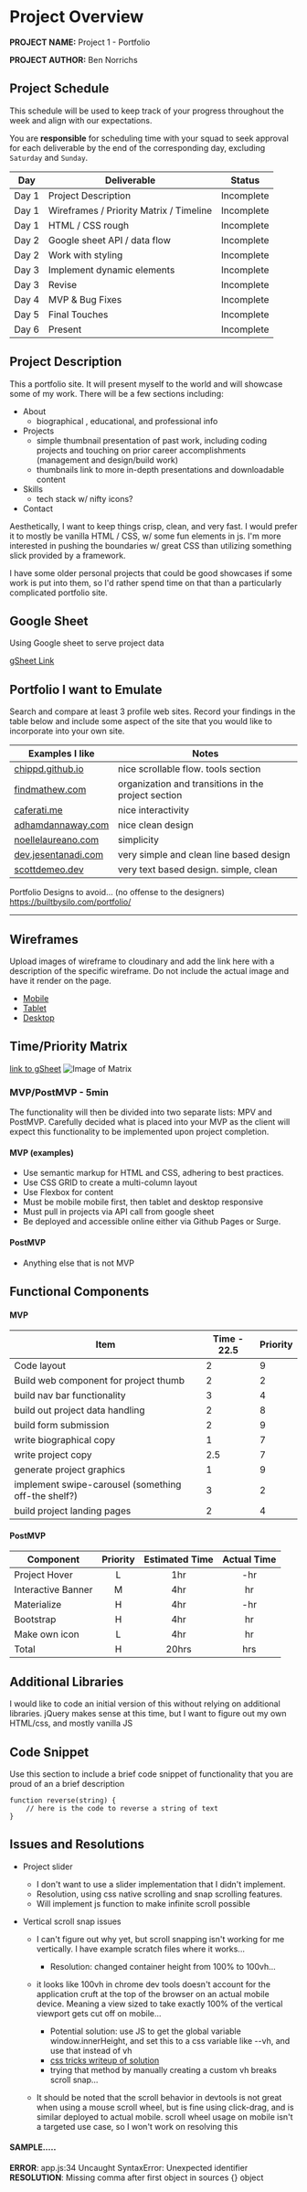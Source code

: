 # Project Overview

**PROJECT NAME:** Project 1 - Portfolio

**PROJECT AUTHOR:** Ben Norrichs

## Project Schedule

This schedule will be used to keep track of your progress throughout the week and align with our expectations.  

You are **responsible** for scheduling time with your squad to seek approval for each deliverable by the end of the corresponding day, excluding `Saturday` and `Sunday`.

|  Day | Deliverable | Status
|---|---| ---|
|Day 1| Project Description | Incomplete
|Day 1| Wireframes / Priority Matrix / Timeline | Incomplete
|Day 1| HTML / CSS rough | Incomplete
|Day 2| Google sheet API / data flow | Incomplete
|Day 2| Work with styling | Incomplete
|Day 3| Implement dynamic elements|Incomplete
|Day 3| Revise | Incomplete
|Day 4| MVP & Bug Fixes | Incomplete
|Day 5| Final Touches | Incomplete
|Day 6| Present | Incomplete


## Project Description 
This a portfolio site. It will present myself to the world and will showcase some of my work.  There will be a few sections including:
- About 
  - biographical , educational, and professional info
- Projects
  - simple thumbnail presentation of past work, including coding projects and touching on prior career accomplishments (management and design/build work)
  - thumbnails link to more in-depth presentations and downloadable content
- Skills
	- tech stack w/ nifty icons?
- Contact

Aesthetically, I want to keep things crisp, clean, and very fast.
I would prefer it to mostly be vanilla HTML / CSS,  w/ some fun elements in js.  I'm more interested in pushing the boundaries w/ great CSS than utilizing something slick provided by a framework.  

I have some older personal projects that could be good showcases if some work is put into them, so I'd rather spend time on that than a particularly complicated portfolio site.

## Google Sheet
Using Google sheet to serve project data

[gSheet Link](https://docs.google.com/spreadsheets/d/12QSq3K8sjpmME3fQOrl1ET2wad5jJ-gZFdQ8707MDew/edit?usp=sharing) 

## Portfolio I want to Emulate

Search and compare at least 3 profile web sites.  Record your findings in the table below and include some aspect of the site that you would like to incorporate into your own site.


Examples I like | Notes         |
|----------------------------|-----------------------|
|[chippd.github.io](https://chippd.github.io/)  | nice scrollable flow.  tools section          |
|[findmathew.com](http://findmatthew.com/)    | organization and transitions in the project section |
|[caferati.me](https://caferati.me/) | nice interactivity |
|[adhamdannaway.com](https://www.adhamdannaway.com/) | nice clean design |
|[noellelaureano.com](https://www.noellelaureano.com/#projects) |simplicity|
|[dev.jesentanadi.com](https://dev.jesentanadi.com/) | very simple and clean line based design|
|[scottdemeo.dev](https://scottdemeo.dev/)|very text based design.  simple, clean|

Portfolio Designs to avoid... (no offense to the designers)
https://builtbysilo.com/portfolio/

---

## Wireframes

Upload images of wireframe to cloudinary and add the link here with a description of the specific wireframe. Do not include the actual image and have it render on the page.  

- [Mobile](https://drive.google.com/file/d/1l2PsRfR_J_BxNDYHg4hvwoXwHR2-R8zJ/view?usp=sharing)
- [Tablet](https://drive.google.com/file/d/1YH2OgcOxvswRh_BPXCJnDVrJho0thrrB/view?usp=sharing)
- [Desktop](https://drive.google.com/file/d/1BWDiYQ4s1Z4ovXpjv7GiCR9CzRl0-j_e/view?usp=sharing)


## Time/Priority Matrix 

[link to gSheet](https://docs.google.com/spreadsheets/d/12QSq3K8sjpmME3fQOrl1ET2wad5jJ-gZFdQ8707MDew/edit#gid=1751921927)
![Image of Matrix](https://docs.google.com/spreadsheets/d/e/2PACX-1vTd_GjGcSuXeJZpy0v-4b6Ki8dp6rj5X8Z2bjot0U7sNsbgm1QNFqJb3HMZU44CeR3fwIeCZcP0634M/pubchart?oid=1015964824&format=image)


### MVP/PostMVP - 5min

The functionality will then be divided into two separate lists: MPV and PostMVP.  Carefully decided what is placed into your MVP as the client will expect this functionality to be implemented upon project completion.  

#### MVP (examples)

 - Use semantic markup for HTML and CSS, adhering to best practices.
 - Use CSS GRID to create a multi-column layout
 - Use Flexbox for content
 - Must be mobile mobile first, then tablet and desktop responsive
 - Must pull in projects via API call from google sheet
 - Be deployed and accessible online either via Github Pages or Surge.

#### PostMVP 

- Anything else that is not MVP

## Functional Components

#### MVP
|Item|Time - 22.5|Priority|
|-----|------|-----|
|Code layout|2|9|
|Build web component for project thumb|2|2|
|build nav bar functionality|3|4|
|build out project data handling|2|8|
|build form submission|2|9|
|write biographical copy|1|7|
|write project copy|2.5|7|
|generate project graphics|1|9|
|implement swipe-carousel (something off-the shelf?)|3|2|
|build project landing pages|2|4|

#### PostMVP
| Component | Priority | Estimated Time | Actual Time |
| --- | :---: |  :---: | :---: | 
| Project Hover | L | 1hr | -hr | hr |
| Interactive Banner | M | 4hr | hr |
| Materialize | H | 4hr | -hr | hr |
| Bootstrap | H | 4hr | hr |
| Make own icon | L | 4hr | hr |
| Total | H | 20hrs| hrs |

## Additional Libraries
 I would like to code an initial version of this without relying on additional libraries.
 jQuery makes sense at this time, but I want to figure out my own HTML/css, and mostly vanilla JS

## Code Snippet

Use this section to include a brief code snippet of functionality that you are proud of an a brief description  

```
function reverse(string) {
	// here is the code to reverse a string of text
}
```

## Issues and Resolutions
- Project slider
  - I don't want to use a slider implementation that I didn't implement.  
  - Resolution, using css native scrolling and snap scrolling features.
  - Will implement js function to make infinite scroll possible

- Vertical scroll snap issues
  - I can't figure out why yet, but scroll snapping isn't working for me vertically.  I have example scratch files where it works...
    - Resolution:  changed container height from 100% to 100vh...

  - it looks like 100vh in chrome dev tools doesn't account for the application cruft at the top of the browser on an actual mobile device.  Meaning a view sized to take exactly 100% of the vertical viewport gets cut off on mobile...
    - Potential solution: use JS to get the global variable window.innerHeight, and set this to a css variable like --vh, and use that instead of vh
    - [css tricks writeup of solution](https://css-tricks.com/the-trick-to-viewport-units-on-mobile/)
    - trying that method by manually creating a custom vh breaks scroll snap...
  - It should be noted that the scroll behavior in devtools is not great when using a mouse scroll wheel, but is fine using click-drag, and is similar deployed to actual mobile.  scroll wheel usage on mobile isn't a targeted use case, so I won't work on resolving this


#### SAMPLE.....
**ERROR**: app.js:34 Uncaught SyntaxError: Unexpected identifier                                
**RESOLUTION**: Missing comma after first object in sources {} object
